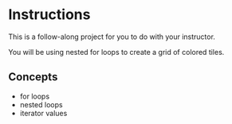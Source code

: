 # Instructions

This is a follow-along project for you to do with your instructor.

You will be using nested for loops to create a grid of colored tiles.

## Concepts

* for loops
* nested loops
* iterator values
